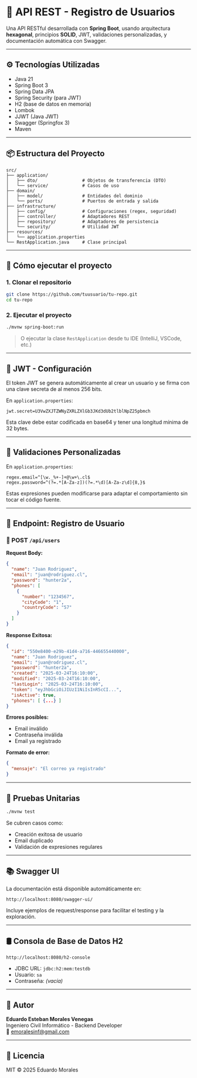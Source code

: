 # 📘 API REST - Registro de Usuarios

Una API RESTful desarrollada con **Spring Boot**, usando arquitectura **hexagonal**, principios **SOLID**, JWT, validaciones personalizadas, y documentación automática con Swagger.

---

## ⚙️ Tecnologías Utilizadas

- Java 21
- Spring Boot 3
- Spring Data JPA
- Spring Security (para JWT)
- H2 (base de datos en memoria)
- Lombok
- JJWT (Java JWT)
- Swagger (Springfox 3)
- Maven

---

## 📦 Estructura del Proyecto

```
src/
├── application/
│   ├── dto/                 # Objetos de transferencia (DTO)
│   └── service/             # Casos de uso
├── domain/
│   ├── model/               # Entidades del dominio
│   └── ports/               # Puertos de entrada y salida
├── infrastructure/
│   ├── config/              # Configuraciones (regex, seguridad)
│   ├── controller/          # Adaptadores REST
│   ├── repository/          # Adaptadores de persistencia
│   └── security/            # Utilidad JWT
├── resources/
│   └── application.properties
└── RestApplication.java     # Clase principal
```

---

## 🚀 Cómo ejecutar el proyecto

### 1. Clonar el repositorio

```bash
git clone https://github.com/tuusuario/tu-repo.git
cd tu-repo
```

### 2. Ejecutar el proyecto

```bash
./mvnw spring-boot:run
```

> O ejecutar la clase `RestApplication` desde tu IDE (IntelliJ, VSCode, etc.)

---

## 🔐 JWT - Configuración

El token JWT se genera automáticamente al crear un usuario y se firma con una clave secreta de al menos 256 bits.

En `application.properties`:

```properties
jwt.secret=U3VwZXJTZWNyZXRLZXlGb3JKd3dUb2tlblNpZ25pbmch
```

Esta clave debe estar codificada en base64 y tener una longitud mínima de 32 bytes.

---

## 🧾 Validaciones Personalizadas

En `application.properties`:

```properties
regex.email=^[\w._%+-]+@\w+\.cl$
regex.password=^(?=.*[A-Za-z])(?=.*\d)[A-Za-z\d]{8,}$
```

Estas expresiones pueden modificarse para adaptar el comportamiento sin tocar el código fuente.

---

## 📨 Endpoint: Registro de Usuario

### 🔗 POST `/api/users`

**Request Body:**
```json
{
  "name": "Juan Rodriguez",
  "email": "juan@rodriguez.cl",
  "password": "hunter2a",
  "phones": [
    {
      "number": "1234567",
      "cityCode": "1",
      "countryCode": "57"
    }
  ]
}
```

**Response Exitosa:**
```json
{
  "id": "550e8400-e29b-41d4-a716-446655440000",
  "name": "Juan Rodriguez",
  "email": "juan@rodriguez.cl",
  "password": "hunter2a",
  "created": "2025-03-24T16:10:00",
  "modified": "2025-03-24T16:10:00",
  "lastLogin": "2025-03-24T16:10:00",
  "token": "eyJhbGciOiJIUzI1NiIsInR5cCI...",
  "isActive": true,
  "phones": [ {...} ]
}
```

**Errores posibles:**
- Email inválido
- Contraseña inválida
- Email ya registrado

**Formato de error:**
```json
{
  "mensaje": "El correo ya registrado"
}
```

---

## 🧪 Pruebas Unitarias

```bash
./mvnw test
```

Se cubren casos como:
- Creación exitosa de usuario
- Email duplicado
- Validación de expresiones regulares

---

## 📚 Swagger UI

La documentación está disponible automáticamente en:

```
http://localhost:8080/swagger-ui/
```

Incluye ejemplos de request/response para facilitar el testing y la exploración.

---

## 🛢️ Consola de Base de Datos H2

```
http://localhost:8080/h2-console
```

- JDBC URL: `jdbc:h2:mem:testdb`
- Usuario: `sa`
- Contraseña: *(vacía)*

---

## 🧑 Autor

**Eduardo Esteban Morales Venegas**  
Ingeniero Civil Informático - Backend Developer  
📧 emoralesinf@gmail.com

---

## 📝 Licencia

MIT © 2025 Eduardo Morales

